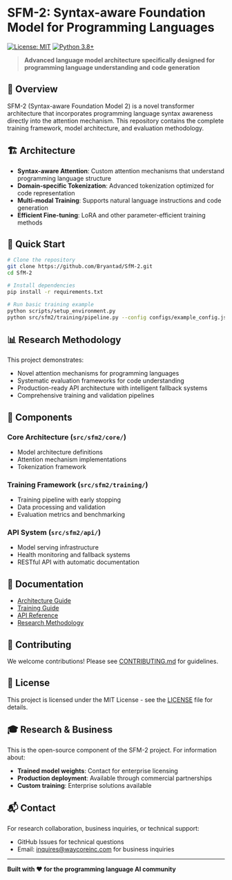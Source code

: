 # SFM-2: Syntax-aware Foundation Model for Programming Languages

[![License: MIT](https://img.shields.io/badge/License-MIT-yellow.svg)](https://opensource.org/licenses/MIT)
[![Python 3.8+](https://img.shields.io/badge/python-3.8+-blue.svg)](https://www.python.org/downloads/)

> **Advanced language model architecture specifically designed for programming language understanding and code generation**

## 🎯 Overview

SFM-2 (Syntax-aware Foundation Model 2) is a novel transformer architecture that incorporates programming language syntax awareness directly into the attention mechanism. This repository contains the complete training framework, model architecture, and evaluation methodology.

## 🏗️ Architecture

- **Syntax-aware Attention**: Custom attention mechanisms that understand programming language structure
- **Domain-specific Tokenization**: Advanced tokenization optimized for code representation
- **Multi-modal Training**: Supports natural language instructions and code generation
- **Efficient Fine-tuning**: LoRA and other parameter-efficient training methods

## 🚀 Quick Start

```bash
# Clone the repository
git clone https://github.com/Bryantad/SfM-2.git
cd SfM-2

# Install dependencies
pip install -r requirements.txt

# Run basic training example
python scripts/setup_environment.py
python src/sfm2/training/pipeline.py --config configs/example_config.json
```

## 📊 Research Methodology

This project demonstrates:
- Novel attention mechanisms for programming languages
- Systematic evaluation frameworks for code understanding
- Production-ready API architecture with intelligent fallback systems
- Comprehensive training and validation pipelines

## 🔧 Components

### Core Architecture (`src/sfm2/core/`)
- Model architecture definitions
- Attention mechanism implementations
- Tokenization framework

### Training Framework (`src/sfm2/training/`)
- Training pipeline with early stopping
- Data processing and validation
- Evaluation metrics and benchmarking

### API System (`src/sfm2/api/`)
- Model serving infrastructure
- Health monitoring and fallback systems
- RESTful API with automatic documentation

## 📖 Documentation

- [Architecture Guide](docs/ARCHITECTURE.md)
- [Training Guide](docs/TRAINING_GUIDE.md)
- [API Reference](docs/API_REFERENCE.md)
- [Research Methodology](docs/RESEARCH_METHODOLOGY.md)

## 🤝 Contributing

We welcome contributions! Please see [CONTRIBUTING.md](CONTRIBUTING.md) for guidelines.

## 📄 License

This project is licensed under the MIT License - see the [LICENSE](LICENSE) file for details.

## 🎓 Research & Business

This is the open-source component of the SFM-2 project. For information about:
- **Trained model weights**: Contact for enterprise licensing
- **Production deployment**: Available through commercial partnerships
- **Custom training**: Enterprise solutions available

## 📬 Contact

For research collaboration, business inquiries, or technical support:
- GitHub Issues for technical questions
- Email: inquires@waycoreinc.com for business inquiries

---

**Built with ❤️ for the programming language AI community**
